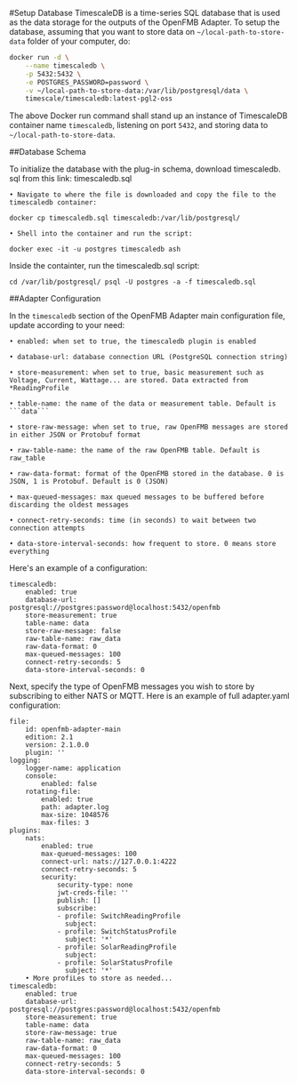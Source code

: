  #Setup Database
TimescaleDB is a time-series SQL database that is used as the data storage for the outputs of the OpenFMB Adapter. To setup the database, assuming that you want to store data on `~/local-path-to-store-data` folder of your computer, do:
```sh
docker run -d \
    --name timescaledb \
    -p 5432:5432 \
    -e POSTGRES_PASSWORD=password \
    -v ~/local-path-to-store-data:/var/lib/postgresql/data \
    timescale/timescaledb:latest-pgl2-oss
```

The above Docker run command shall stand up an instance of TimescaleDB container name `timescaledb`, listening on port `5432`, and storing data to `~/local-path-to-store-data`.

##Database Schema

To initialize the database with the plug-in schema, download timescaledb. sql from this link: timescaledb.sql

    • Navigate to where the file is downloaded and copy the file to the timescaledb container:

```docker cp timescaledb.sql timescaledb:/var/lib/postgresql/```

    • Shell into the container and run the script:

```docker exec -it -u postgres timescaledb ash```

Inside the containter, run the timescaledb.sql script:

```cd /var/lib/postgresql/ psql -U postgres -a -f timescaledb.sql```

##Adapter Configuration

In the ```timescaledb``` section of the OpenFMB Adapter main configuration file, update according to your need:

    • enabled: when set to true, the timescaledb plugin is enabled

    • database-url: database connection URL (PostgreSQL connection string)

    • store-measurement: when set to true, basic measurement such as Voltage, Current, Wattage... are stored. Data extracted from *ReadingProfile

    • table-name: the name of the data or measurement table. Default is ```data```

    • store-raw-message: when set to true, raw OpenFMB messages are stored in either JSON or Protobuf format

    • raw-table-name: the name of the raw OpenFMB table. Default is raw_table

    • raw-data-format: format of the OpenFMB stored in the database. 0 is JSON, 1 is Protobuf. Default is 0 (JSON)

    • max-queued-messages: max queued messages to be buffered before discarding the oldest messages

    • connect-retry-seconds: time (in seconds) to wait between two connection attempts

    • data-store-interval-seconds: how frequent to store. 0 means store everything

Here's an example of a configuration:

```
timescaledb: 
    enabled: true 
    database-url: postgresql://postgres:password@localhost:5432/openfmb 
    store-measurement: true 
    table-name: data
    store-raw-message: false 
    raw-table-name: raw_data 
    raw-data-format: 0 
    max-queued-messages: 100 
    connect-retry-seconds: 5 
    data-store-interval-seconds: 0
```    
Next, specify the type of OpenFMB messages you wish to store by subscribing to either NATS or MQTT. Here is an example of full adapter.yaml configuration:
```
file:
    id: openfmb-adapter-main 
    edition: 2.1 
    version: 2.1.0.0 
    plugin: ''
logging:
    logger-name: application 
    console: 
        enabled: false
    rotating-file: 
        enabled: true 
        path: adapter.log 
        max-size: 1048576 
        max-files: 3 
plugins:
    nats: 
        enabled: true 
        max-queued-messages: 100 
        connect-url: nats://127.0.0.1:4222 
        connect-retry-seconds: 5 
        security:
            security-type: none 
            jwt-creds-file: '' 
            publish: [] 
            subscribe:
            - profile: SwitchReadingProfile 
              subject:
            - profile: SwitchStatusProfile 
              subject: '*'
            - profile: SolarReadingProfile 
              subject:
            - profile: SolarStatusProfile
              subject: '*'
    • More profiLes to store as needed...
timescaledb:
    enabled: true
    database-url: postgresql://postgres:password@localhost:5432/openfmb 
    store-measurement: true 
    table-name: data 
    store-raw-message: true 
    raw-table-name: raw_data 
    raw-data-format: 0 
    max-queued-messages: 100 
    connect-retry-seconds: 5 
    data-store-interval-seconds: 0
```

